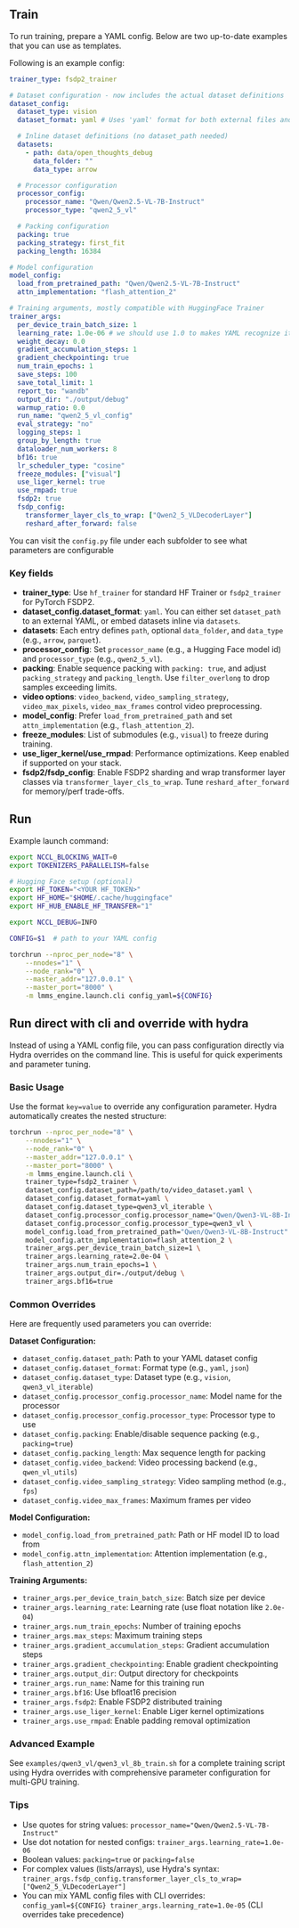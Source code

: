 
## Train

To run training, prepare a YAML config. Below are two up-to-date examples that you can use as templates.

Following is an example config:

```yaml
trainer_type: fsdp2_trainer

# Dataset configuration - now includes the actual dataset definitions
dataset_config:
  dataset_type: vision
  dataset_format: yaml # Uses 'yaml' format for both external files and inline definitions

  # Inline dataset definitions (no dataset_path needed)
  datasets:
    - path: data/open_thoughts_debug
      data_folder: ""
      data_type: arrow

  # Processor configuration
  processor_config:
    processor_name: "Qwen/Qwen2.5-VL-7B-Instruct"
    processor_type: "qwen2_5_vl"

  # Packing configuration
  packing: true
  packing_strategy: first_fit
  packing_length: 16384

# Model configuration
model_config:
  load_from_pretrained_path: "Qwen/Qwen2.5-VL-7B-Instruct"
  attn_implementation: "flash_attention_2"

# Training arguments, mostly compatible with HuggingFace Trainer
trainer_args:
  per_device_train_batch_size: 1
  learning_rate: 1.0e-06 # we should use 1.0 to makes YAML recognize it as a float
  weight_decay: 0.0
  gradient_accumulation_steps: 1
  gradient_checkpointing: true
  num_train_epochs: 1
  save_steps: 100
  save_total_limit: 1
  report_to: "wandb"
  output_dir: "./output/debug"
  warmup_ratio: 0.0
  run_name: "qwen2_5_vl_config"
  eval_strategy: "no"
  logging_steps: 1
  group_by_length: true
  dataloader_num_workers: 8
  bf16: true
  lr_scheduler_type: "cosine"
  freeze_modules: ["visual"]
  use_liger_kernel: true
  use_rmpad: true
  fsdp2: true
  fsdp_config:
    transformer_layer_cls_to_wrap: ["Qwen2_5_VLDecoderLayer"]
    reshard_after_forward: false
```

You can visit the `config.py` file under each subfolder to see what parameters are configurable

### Key fields

- **trainer_type**: Use `hf_trainer` for standard HF Trainer or `fsdp2_trainer` for PyTorch FSDP2.
- **dataset_config.dataset_format**: `yaml`. You can either set `dataset_path` to an external YAML, or embed datasets inline via `datasets`.
- **datasets**: Each entry defines `path`, optional `data_folder`, and `data_type` (e.g., `arrow`, `parquet`).
- **processor_config**: Set `processor_name` (e.g., a Hugging Face model id) and `processor_type` (e.g., `qwen2_5_vl`).
- **packing**: Enable sequence packing with `packing: true`, and adjust `packing_strategy` and `packing_length`. Use `filter_overlong` to drop samples exceeding limits.
- **video options**: `video_backend`, `video_sampling_strategy`, `video_max_pixels`, `video_max_frames` control video preprocessing.
- **model_config**: Prefer `load_from_pretrained_path` and set `attn_implementation` (e.g., `flash_attention_2`).
- **freeze_modules**: List of submodules (e.g., `visual`) to freeze during training.
- **use_liger_kernel/use_rmpad**: Performance optimizations. Keep enabled if supported on your stack.
- **fsdp2/fsdp_config**: Enable FSDP2 sharding and wrap transformer layer classes via `transformer_layer_cls_to_wrap`. Tune `reshard_after_forward` for memory/perf trade-offs.

## Run

Example launch command:

```bash
export NCCL_BLOCKING_WAIT=0
export TOKENIZERS_PARALLELISM=false

# Hugging Face setup (optional)
export HF_TOKEN="<YOUR HF_TOKEN>"
export HF_HOME="$HOME/.cache/huggingface"
export HF_HUB_ENABLE_HF_TRANSFER="1"

export NCCL_DEBUG=INFO

CONFIG=$1  # path to your YAML config

torchrun --nproc_per_node="8" \
    --nnodes="1" \
    --node_rank="0" \
    --master_addr="127.0.0.1" \
    --master_port="8000" \
    -m lmms_engine.launch.cli config_yaml=${CONFIG}
```

## Run direct with cli and override with hydra

Instead of using a YAML config file, you can pass configuration directly via Hydra overrides on the command line. This is useful for quick experiments and parameter tuning.

### Basic Usage

Use the format `key=value` to override any configuration parameter. Hydra automatically creates the nested structure:

```bash
torchrun --nproc_per_node="8" \
    --nnodes="1" \
    --node_rank="0" \
    --master_addr="127.0.0.1" \
    --master_port="8000" \
    -m lmms_engine.launch.cli \
    trainer_type=fsdp2_trainer \
    dataset_config.dataset_path=/path/to/video_dataset.yaml \
    dataset_config.dataset_format=yaml \
    dataset_config.dataset_type=qwen3_vl_iterable \
    dataset_config.processor_config.processor_name="Qwen/Qwen3-VL-8B-Instruct" \
    dataset_config.processor_config.processor_type=qwen3_vl \
    model_config.load_from_pretrained_path="Qwen/Qwen3-VL-8B-Instruct" \
    model_config.attn_implementation=flash_attention_2 \
    trainer_args.per_device_train_batch_size=1 \
    trainer_args.learning_rate=2.0e-04 \
    trainer_args.num_train_epochs=1 \
    trainer_args.output_dir=./output/debug \
    trainer_args.bf16=true
```

### Common Overrides

Here are frequently used parameters you can override:

**Dataset Configuration:**
- `dataset_config.dataset_path`: Path to your YAML dataset config
- `dataset_config.dataset_format`: Format type (e.g., `yaml`, `json`)
- `dataset_config.dataset_type`: Dataset type (e.g., `vision`, `qwen3_vl_iterable`)
- `dataset_config.processor_config.processor_name`: Model name for the processor
- `dataset_config.processor_config.processor_type`: Processor type to use
- `dataset_config.packing`: Enable/disable sequence packing (e.g., `packing=true`)
- `dataset_config.packing_length`: Max sequence length for packing
- `dataset_config.video_backend`: Video processing backend (e.g., `qwen_vl_utils`)
- `dataset_config.video_sampling_strategy`: Video sampling method (e.g., `fps`)
- `dataset_config.video_max_frames`: Maximum frames per video

**Model Configuration:**
- `model_config.load_from_pretrained_path`: Path or HF model ID to load from
- `model_config.attn_implementation`: Attention implementation (e.g., `flash_attention_2`)

**Training Arguments:**
- `trainer_args.per_device_train_batch_size`: Batch size per device
- `trainer_args.learning_rate`: Learning rate (use float notation like `2.0e-04`)
- `trainer_args.num_train_epochs`: Number of training epochs
- `trainer_args.max_steps`: Maximum training steps
- `trainer_args.gradient_accumulation_steps`: Gradient accumulation steps
- `trainer_args.gradient_checkpointing`: Enable gradient checkpointing
- `trainer_args.output_dir`: Output directory for checkpoints
- `trainer_args.run_name`: Name for this training run
- `trainer_args.bf16`: Use bfloat16 precision
- `trainer_args.fsdp2`: Enable FSDP2 distributed training
- `trainer_args.use_liger_kernel`: Enable Liger kernel optimizations
- `trainer_args.use_rmpad`: Enable padding removal optimization

### Advanced Example

See `examples/qwen3_vl/qwen3_vl_8b_train.sh` for a complete training script using Hydra overrides with comprehensive parameter configuration for multi-GPU training.

### Tips

- Use quotes for string values: `processor_name="Qwen/Qwen2.5-VL-7B-Instruct"`
- Use dot notation for nested configs: `trainer_args.learning_rate=1.0e-06`
- Boolean values: `packing=true` or `packing=false`
- For complex values (lists/arrays), use Hydra's syntax: `trainer_args.fsdp_config.transformer_layer_cls_to_wrap=["Qwen2_5_VLDecoderLayer"]`
- You can mix YAML config files with CLI overrides: `config_yaml=${CONFIG} trainer_args.learning_rate=1.0e-05` (CLI overrides take precedence)


